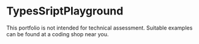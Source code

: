 # TypesSriptPlayground 
This portfolio is not intended for technical assessment.  Suitable examples can be found at a coding shop near you.